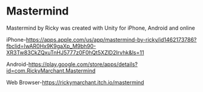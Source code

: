 # Mastermind
Mastermind by Ricky was created with Unity for iPhone, Android and online

iPhone-https://apps.apple.com/us/app/mastermind-by-ricky/id1462173786?fbclid=IwAR0Hx9K9gaXp_M9bh90-XR3Tw83CkZQxuTnHJ5777z0F0hQt5XZlD2Irvhk&ls=11

Android-https://play.google.com/store/apps/details?id=com.RickyMarchant.Mastermind

Web Browser-https://rickymarchant.itch.io/mastermind

